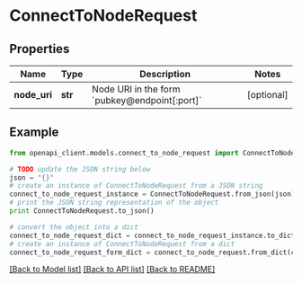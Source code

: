 # ConnectToNodeRequest


## Properties
Name | Type | Description | Notes
------------ | ------------- | ------------- | -------------
**node_uri** | **str** | Node URI in the form &#x60;pubkey@endpoint[:port]&#x60; | [optional] 

## Example

```python
from openapi_client.models.connect_to_node_request import ConnectToNodeRequest

# TODO update the JSON string below
json = "{}"
# create an instance of ConnectToNodeRequest from a JSON string
connect_to_node_request_instance = ConnectToNodeRequest.from_json(json)
# print the JSON string representation of the object
print ConnectToNodeRequest.to_json()

# convert the object into a dict
connect_to_node_request_dict = connect_to_node_request_instance.to_dict()
# create an instance of ConnectToNodeRequest from a dict
connect_to_node_request_form_dict = connect_to_node_request.from_dict(connect_to_node_request_dict)
```
[[Back to Model list]](../README.md#documentation-for-models) [[Back to API list]](../README.md#documentation-for-api-endpoints) [[Back to README]](../README.md)


